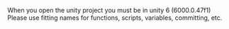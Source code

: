 When you open the unity project you must be in unity 6 (6000.0.47f1)
Please use fitting names for functions, scripts, variables, committing, etc.
